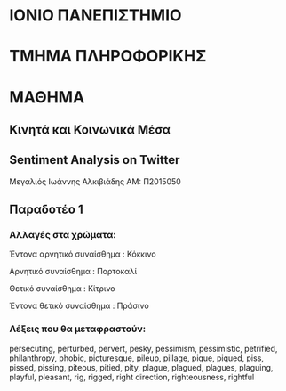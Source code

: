 # ΙΟΝΙΟ ΠΑΝΕΠΙΣΤΗΜΙΟ 

# ΤΜΗΜΑ ΠΛΗΡΟΦΟΡΙΚΗΣ 

# ΜΑΘΗΜΑ

## Κινητά και Κοινωνικά Μέσα

## Sentiment Analysis on Twitter

Μεγαλιός Ιωάννης Αλκιβιάδης
ΑΜ: Π2015050

## Παραδοτέο 1

### Αλλαγές στα χρώματα:

Έντονα αρνητικό συναίσθημα : Κόκκινο

Αρνητικό συναίσθημα : Πορτοκαλί

Θετικό συναίσθημα : Κίτρινο

Έντονα θετικό συναίσθημα : Πράσινο

### Λέξεις που θα μεταφραστούν: 
persecuting, perturbed, pervert, pesky, pessimism, pessimistic, petrified, philanthropy, phobic, picturesque, pileup, pillage, pique, piqued, piss, pissed, pissing, piteous, pitied, pity, plague, plagued, plagues, plaguing, playful, pleasant, rig, rigged, right direction, righteousness, rightful
